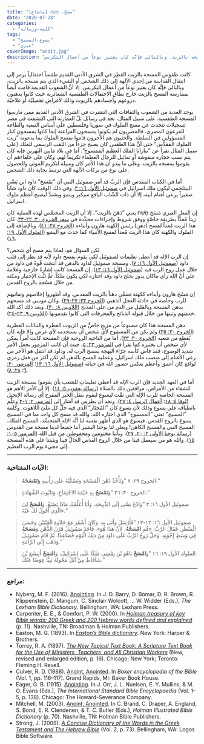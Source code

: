 ```yaml
---
title: "مسَحَ، מָשַׁח [ماشاخ]"
date: "2020-07-28"
categories: 
  - "كلمة-ورسالة"
tags: 
  - "يسوع-المسيح"
  - "عبري"
coverImage: "anoit.jpg"
description: "كانت طقوس المسحة بالزيت العَطِر في الشرق الأدنى القديم طقساً احتفالياً يرمز إلى انتقال القداسة من إحدى الآلهة إلى ذلك الشخص أو الشيء الذي يتم مسحه بالزيت، وبالتالي فإنَّه كان يعتبر نوعاً من أعمال التكريس."
---
```


كانت طقوس المسحة بالزيت العَطِر في الشرق الأدنى القديم طقساً احتفالياً يرمز إلى انتقال القداسة من إحدى الآلهة إلى ذلك الشخص أو الشيء الذي يتم مسحه بالزيت، وبالتالي فإنَّه كان يعتبر نوعاً من أعمال التكريس. إلا أنَّ الشعوب القديمة قامت أيضاً بممارسة المسح بالزيت خارج نطاق الاحتفالات الطقسية الشعائرية حيث كانوا يدهنون دروعهم وأجسادهم بالزيوت وذلك لأغراض تجميليّة أو علاجيّة.

يوجد العديد من الشعوب والثقافات التي انتشرت في الشرق الأدنى القديم ممن مارسوا المسحة الطقسية. على سبيل المثال، نجد في رسائل تلّ العمارنة التي اكتشفت في مصر تسجيلات تتحدث عن مسح الملوك في سوريا وفلسطين على أساس التبعية والطاعة للفرعون المصري. فالمصريون لم يكونوا يمسحون الفراعنة إنما كانوا يمسحون كبار المسؤولين في السلطة. والحثيون هم الآخرون قاموا بمسح الملوك بما يدعونه ”زيت الملوك المقدَّس“ حتى أنَّ هذا الطقس كان يصبح جزءاً من اللقب الرسمي للملك (على سبيل المثال نقرأ عن ”تبارانا الملك العظيم الممسوح“. أما في بلاد مابين النهرين فإنه كان يتم نصب حجارة منقوشة أو تماثيل للرجال العظماء تكريماً لهم، وكان على خلفاءهم أن يقوموا بمسحه بالزيت. وعلى ما يبدو أن هذا الأمر كان وسيلة لتكريم الموتى وللحصول على نوع من بركات الآلهة التي ترتبط بحاية ذلك الشخص.

أما في الكتاب المقدس فإن الربَّ قد أمر صموئيل النبي أن ”يَمْسَحَ“ داود ابن يَسَّى البيتلحمي ليكون ملك اسرائيل في [صموئيل الأول ١٦: ٣](https://biblia.com/books/ar-vandyke/1sam16.3). وفي ذلك الوقت كان داود شاباً صغيراً يرعى أغنام أبيه، إلا أن ذات الشّاب اليافع سيكبر وينمو ويشتدَّ ليصبح أعظم ملوك اسرائيل.

إن الفعل العبري مَسَحَ מָשַׁח يعني ”دَهَنَ بالزيت“، إلا أن الزيت المخصَّص لهذه العملية كان زيتاً مُعدَّاً بطريقة خاصَّةٍ ووفق شروط وإجراءات محدَّدة في [سفر الخروج ٣٠: ٢٢-٣٣](https://biblia.com/books/ar-vandyke/ex30.22-33). كان هذا الزيت مُعداً لمسح (دهن) رئيس الكهنة هارون وأبناءه ([الخروج ٢٨: ٤١](https://biblia.com/books/ar-vandyke/ex28.18)). وبالإضافة إلى الملوك والكهنة كان هذا الزيت مُعداً لمسح الأنبياء كما حدث مع أليشع ([الملوك الأول ١٩: ١٦](https://biblia.com/books/ar-vandyke/1ki19.16)).

لكن السؤال هو، لماذا يتم مسح أي شخص؟  
إن الرب الإله قد أعطى تعليمات لصموئيل لكي يقوم بمسح داود لأنه قد نظر إلى قلب داود ([صموئيل الأول ١٦: ٧](https://biblia.com/books/ar-vandyke/1ki16.7)). ومسحة صموئيل لداود بالدهن قد أنتجت قُوةً في داود من خلال عمل روح الرب فيه ([صموئيل الأول ١٦: ١٣](https://biblia.com/books/ar-vandyke/1sam16.13)). إن المسحة كانت إشارةً خارجية وعلامة على أنَّ الله رأى ماكان يدور بخلج داود وقد اختاره لكي يكون ملكاً. ثمَّ ثبَّت الإختيار ومكنه من خلال مَسْحِهِ بالروح القدس.

إن مَسْحَ هارون وأبناءه ككهنة تضمَّن دهناً بالزيت المقدس. وقد أظهروا إخلاصهم وتفانيهم للرب وخاصة في حادثة العجل الذهبي ([الخروج ٣٢: ٢٧-٢٩](https://biblia.com/books/ar-vandyke/ex32.27-29)). وكان موسى قد مسحهم بدهن المسحة وبالقليل من الدم من على المذبح ([اللاويين ٨: ٣٠](https://biblia.com/books/ar-vandyke/lev8.30)). وبعد ذلك أكد الله خدمتهم وثبتها من خلال قبوله الذبائح والمحرقات التي كانوا يقدمونها ([اللاويين ٩: ٢٣-٢٤](https://biblia.com/books/ar-vandyke/lev9.23-24)).

دهن المسحة هذا كان مصنوعاً من مزيجٍ خاصٍّ من الزيوت العطرة والنباتات العطرية ([الخروج ٣٠: ٢٥](https://biblia.com/books/ar-vandyke/ex30.25)) ولم يكن من المسموح لأي شخص أن يستخدمه لأي غرض وإلا فإنه كان يُقطع من شعبه ([الخروج ٣٠: ٣٣](https://biblia.com/books/ar-vandyke/ex30.33)). أما من الناحية الروحية فإن المسحة كانت أمراً يمكن لأي شخص أن يختبره كما نقرأ في [المزمور ٢٣: ٥](https://biblia.com/books/ar-vandyke/ps23.5)، حيث أن كاتب المزمور يجعل الأمر شديد الوضوح، فقد فاض كأسه جرّاء البهجة بمسح الرب له. وداود قد انتقل هو الآخر من رعي الأغنام إلى منصب ملك اسرائيل، وعمليه المسح بالدهن لم تكن أكثر من فعل رمزي لواقع كان أعمق وأعظم يعكس حضور الله في حياته ([صموئيل الأول ١٦: ١٣](https://biblia.com/books/ar-vandyke/1sam16.13)؛ [المزمور ٢٠: ٦](https://biblia.com/books/ar-vandyke/ps20.6)؛ [٢٨: ٨](https://biblia.com/books/ar-vandyke/ps28.8)).

أما في العهد الجديد فإن الرب الإله قد أعطى تعليماتٍ للشعب بأن يقوموا بمسحة الزيت للشفاء من الأمراض، مرافقين ذلك بالصلاة ([رسالة يعقوب ٥: ١٤](https://biblia.com/books/ar-vandyke/jam5.14)). إلا أن الأمر الأهم هو المسحة الخاصة للرب الإله التي تمَّت ليسوع ليقوم بنقل الخبر المفرح أي رسالة الإنجيل ([لوقا ٤: ١٨](https://biblia.com/books/ar-vandyke/luk4.18)؛ [أعمال الرسل ٤: ٢٧](https://biblia.com/books/ar-vandyke/act4.27)). ونجد أن بطرس قد أشار إلى [المزمور ٢: ١-٢](https://biblia.com/books/ar-vandyke/ps1.1-2) وعلَّم بانطباقه على يسوع وذلك لأن يسوع كان ”المُختَار“ الذي فيه حلَّ كل ملئ اللاهوت. وكلمة ”المسيح“ تعني ”الممسوح“ الذي اختاره الله. والله قد مسح كل واحد منا في المسيح يسوع بالروح القدس. فيسوع هو الذي أظهر نفسه لنا أنَّه الإله المتجسِّد، المسيح الملك، المسيح النبي والمسيح الكاهن! ويعلن لنا يوحنا البشير أننا جميعاً لدينا مسحة من القدوس ([رسالة يوحنا الأولى ٢: ٢٠، ٢٧](https://biblia.com/books/ar-vandyke/1joh2.20-27))، وبأننا مختومين ومحفوظين من قبل الله ([المزمور ١٠٥: ١٥](https://biblia.com/books/ar-vandyke/ps105.15)). والله هو من سيعمل فينا من خلال الروح القدس الحالّ فينا ويثبتنا على هذه المسحة إلى مجيء يوم الرب العظيم.

---

### __الآيات المفتاحية:__

> الخروج ٢٩: ٧ ”وَتَأْخُذُ دُهْنَ الْمَسْحَةِ وَتَسْكُبُهُ عَلَى رَأْسِهِ **وَتَمْسَحُهُ**.“  

> الخروج ٣٠: ٢٦ ”وَ**تَمْسَحُ** بِهِ خَيْمَةَ الاجْتِمَاعِ، وَتَابُوتَ الشَّهَادَةِ،“  

> صموئيل الأول ١٦: ٣ ”وَادْعُ يَسَّى إِلَى الذَّبِيحَةِ، وَأَنَا أُعَلِّمُكَ مَاذَا تَصْنَعُ. وَ**امْسَحْ** لِيَ الَّذِي أَقُولُ لَكَ عَنْهُ».“  

> صموئيل الأول ١٦: ١٢-١٣ ”فَأَرْسَلَ وَأَتَى بِهِ. وَكَانَ أَشْقَرَ مَعَ حَلاَوَةِ الْعَيْنَيْنِ وَحَسَنَ الْمَنْظَرِ. فَقَالَ الرَّبُّ: «قُمِ **امْسَحْهُ**، لأَنَّ هذَا هُوَ». فَأَخَذَ صَمُوئِيلُ قَرْنَ الدُّهْنِ وَ**مَسَحَهُ** فِي وَسَطِ إِخْوَتِهِ. وَحَلَّ رُوحُ الرَّبِّ عَلَى دَاوُدَ مِنْ ذلِكَ الْيَوْمِ فَصَاعِدًا. ثُمَّ قَامَ صَمُوئِيلُ وَذَهَبَ إِلَى الرَّامَةِ.“  

> الملوك الأول ١٩: ١٦ ”وَ**امْسَحْ** يَاهُوَ بْنَ نِمْشِي مَلِكًا عَلَى إِسْرَائِيلَ، وَ**امْسَحْ** أَلِيشَعَ بْنَ شَافَاطَ مِنْ آبَلَ مَحُولَةَ نَبِيًّا عِوَضًا عَنْكَ.“

---

### مراجع:

- Nyberg, M. F. (2016). [Anointing](https://ref.ly/logosres/lbd?hw=Anointing&off=1242). In J. D. Barry, D. Bomar, D. R. Brown, R. Klippenstein, D. Mangum, C. Sinclair Wolcott, … W. Widder (Eds.), _The Lexham Bible Dictionary_. Bellingham, WA: Lexham Press.
- Carpenter, E. E., & Comfort, P. W. (2000). In [_Holman treasury of key Bible words: 200 Greek and 200 Hebrew words defined and explained_](https://ref.ly/logosres/hlmnkybblwds?ref=Page.p+11&off=83&ctx=unciation:+maw+SHAH%0a~Strong%E2%80%99s+Number:+488) (p. 11). Nashville, TN: Broadman & Holman Publishers.
- Easton, M. G. (1893). In [_Easton’s Bible dictionary_](https://ref.ly/logosres/eastons?hw=Anoint&off=1720). New York: Harper & Brothers.
- Torrey, R. A. (1897). [_The New Topical Text Book: A Scripture Text Book for the Use of Ministers, Teachers, and All Christian Workers_](https://ref.ly/logosres/torreys2012?ref=Page.p+16&off=579) (New, revised and enlarged edition, p. 16). Chicago; New York; Toronto: Fleming H. Revell.
- Culver, R. D. (1988). [Anoint, Anointed](https://ref.ly/logosres/bkrencbib?ref=Page.p+116&off=5095). In _Baker encyclopedia of the Bible_ (Vol. 1, pp. 116–117). Grand Rapids, MI: Baker Book House.
- Eager, G. B. (1915). [Anointing](https://ref.ly/logosres/intlbbldict1915?ref=Page.p+138&off=4420). In J. Orr, J. L. Nuelsen, E. Y. Mullins, & M. O. Evans (Eds.), _The International Standard Bible Encyclopaedia_ (Vol. 1–5, p. 138). Chicago: The Howard-Severance Company.
- Mitchell, M. (2003). [Anoint, Anointed](https://ref.ly/logosres/hlmnillbbldict?hw=Anoint&off=931). In C. Brand, C. Draper, A. England, S. Bond, E. R. Clendenen, & T. C. Butler (Eds.), _Holman Illustrated Bible Dictionary_ (p. 70). Nashville, TN: Holman Bible Publishers.
- Strong, J. (2009). [_A Concise Dictionary of the Words in the Greek Testament and The Hebrew Bible_](https://ref.ly/logosres/strngdichebgrk?ref=GreekStrongs.5624&off=642508) (Vol. 2, p. 73). Bellingham, WA: Logos Bible Software.
